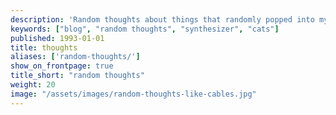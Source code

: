 ```yaml
---
description: 'Random thoughts about things that randomly popped into my mind. About synthesizers, events, venues, artists, new software I discovered and other randomly things.'
keywords: ["blog", "random thoughts", "synthesizer", "cats"]
published: 1993-01-01
title: thoughts
aliases: ['random-thoughts/']
show_on_frontpage: true
title_short: "random thoughts"
weight: 20
image: "/assets/images/random-thoughts-like-cables.jpg"
---
```

